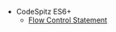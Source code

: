 - CodeSpitz ES6+
    - [Flow Control Statement](https://github.com/chori84/til/blob/master/JavaScript/CodeSpitz74-ES6+/02.FlowControlStatement.md)